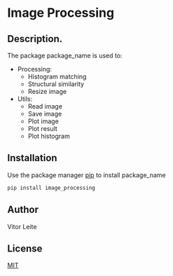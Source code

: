 # Image Processing

## Description.

The package package_name is used to:

- Processing:
	- Histogram matching
	- Structural similarity
	- Resize image
- Utils:
	- Read image
	- Save image
	- Plot image
	- Plot result
	- Plot histogram


## Installation

Use the package manager [pip](https://pip.pypa.io/en/stable/) to install package_name

```bash
pip install image_processing
```


## Author
Vitor Leite

## License
[MIT](https://choosealicense.com/licenses/mit/)